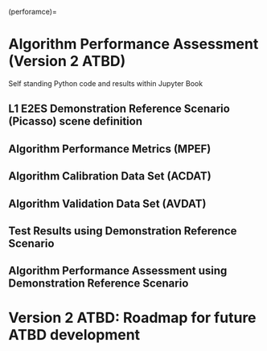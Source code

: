 (perforamce)=
# Algorithm Performance Assessment (Version 2 ATBD)

Self standing Python code and results within Jupyter Book

## L1 E2ES Demonstration Reference Scenario (Picasso) scene definition

## Algorithm Performance Metrics (MPEF)

## Algorithm Calibration Data Set (ACDAT)

## Algorithm Validation Data Set (AVDAT)

## Test Results using Demonstration Reference Scenario

## Algorithm Performance Assessment using Demonstration Reference Scenario

# Version 2 ATBD: Roadmap for future ATBD development




